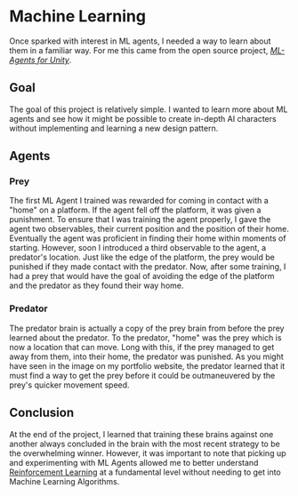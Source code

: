 # Machine Learning 
Once sparked with interest in ML agents, I needed a way to learn about them in a familiar way. For me this came from the open source project, [_ML-Agents for Unity_](https://github.com/Unity-Technologies/ml-agents). 

## Goal
The goal of this project is relatively simple. I wanted to learn more about ML agents and see how it might be possible to create in-depth AI characters without implementing and learning a new design pattern. 

## Agents

### Prey
The first ML Agent I trained was rewarded for coming in contact with a "home" on a platform. If the agent fell off the platform, it was given a punishment. To ensure that I was training the agent properly, I gave the agent two observables, their current position
and the position of their home. Eventually the agent was proficient in finding their home within moments of starting. However, soon I introduced a third observable to the agent, a predator's location. Just like the edge of the platform, the prey would be punished if 
they made contact with the predator. Now, after some training, I had a prey that would have the goal of avoiding the edge of the platform and the predator as they found their way home. 

### Predator 
The predator brain is actually a copy of the prey brain from before the prey learned about the predator. To the predator, "home" was the prey which is now a location that can move. Long with this, if the prey managed to get away from them, into their home, the predator
was punished. As you might have seen in the image on my portfolio website, the predator learned that it must find a way to get the prey before it could be outmaneuvered by the prey's quicker movement speed. 

## Conclusion
At the end of the project, I learned that training these brains against one another always concluded in the brain with the most recent strategy to be the overwhelming winner. However, it was important to note that picking up and experimenting with ML Agents 
allowed me to better understand [Reinforcement Learning](https://en.wikipedia.org/wiki/Reinforcement_learning) at a fundamental level without needing to get into Machine Learning Algorithms. 
